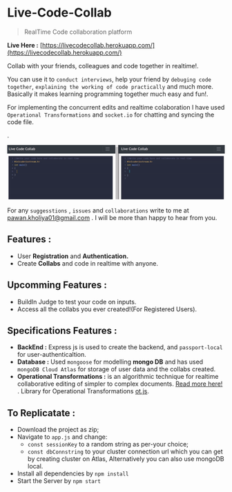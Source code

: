 # Live-Code-Collab
>RealTime Code collaboration platform 

**Live Here :**  [https://livecodecollab.herokuapp.com/](https://livecodecollab.herokuapp.com/)

Collab with your friends, colleagues and code together in realtime!. 

You can use it to `conduct interviews`, help your friend by `debuging code together`, `explaining the working of code practically` and much more. Basically it makes learning programming together much easy and fun!.

For implementing the concurrent edits and realtime colaboration I have used `Operational Transformations` and `socket.io` for chatting and syncing the code file. 

.

![](result2.gif)

For any `suggesstions` , `issues` and `collaborations` write to me at [pawan.kholiya01@gmail.com](mailto:pawan.kholiya01@gmail.com) . I will be more than happy to hear from you.
## Features :
  - User **Registration** and **Authentication.**
  - Create **Collabs** and code in realtime with anyone.


## Upcomming Features :
  - BuildIn Judge to test your code on inputs. 
  - Access all the collabs you ever created!(For Registered Users). 
  


## Specifications Features :

  - **BackEnd  :** Express js is used to create the backend, and `passport-local` for user-authenticaltion.
  - **Database :** Used `mongoose` for modelling **mongo DB** and has used `mongoDB Cloud Atlas` for storage of user data and the collabs created.
  - **Operational Transformations :** is an algorithmic technique for realtime collaborative editing of simpler to complex documents. [Read more here!](http://operational-transformation.github.io/) . Library for Operational Transformations [ot.js](https://github.com/Operational-Transformation/ot.js/).
  
 ## To Replicatate :
 
  - Download the project as zip;
  - Navigate to `app.js` and change:
    - `const sessionKey` to a random string as per-your choice;
    - `const dbConnstring` to your cluster connection url which you can get by creating cluster on Atlas, Alternatively you can also use mongoDB local.
  - Install all dependencies by
    ``` npm install ```
  - Start the Server by
    ``` npm start ```
    
  
